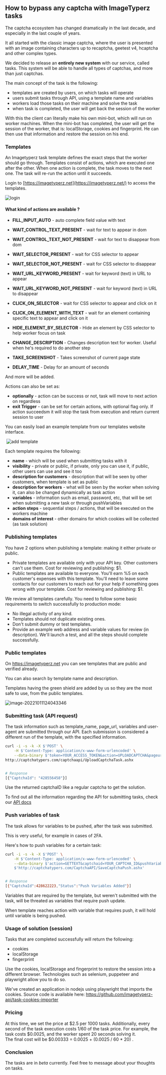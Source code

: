 ## How to bypass any captcha with ImageTyperz tasks

The captcha ecosystem has changed dramatically in the last decade, and especially in the last couple of years.

It all started with the classic image captcha, where the user is presented with an image containing characters up to recaptcha, geetest v4, hcaptcha and other complex types.

We decided to release an **entirely new system** with our service, called tasks.
This system will be able to handle all types of captchas, and more than just captchas.

The main concept of the task is the following:

- templates are created by users, on which tasks will operate
- users submit tasks through API, using a template name and variables
- workers load those tasks on their machine and solve the task
- when task is completed, the user will get back the session of the worker

With this the client can literally make his own mini-bot, which will run on worker machines.
When the mini-bot has completed, the user will get the session of the worker, that is: localStorage, cookies and fingerprint.
He can then use that information and restore the session on his end.

### Templates

An Imagetyperz task template defines the exact steps that the worker should go through. 
Templates consist of actions, which are executed one after the other. When one action is complete, the task moves to the next one. The task will re-run the action until it succeeds. 

Login to [https://imagetyperz.net](https://imagetyperz.net/) to access the templates.

![login](https://i.imgur.com/yUF3hWS.png)

#### What kind of actions are available ?

- **FILL_INPUT_AUTO** - auto complete field value with text                        

- **WAIT_CONTROL_TEXT_PRESENT** - wait for text to appear in dom                        

- **WAIT_CONTROL_TEXT_NOT_PRESENT** - wait for text to disappear from dom                        

- **WAIT_SELECTOR_PRESENT** - wait for CSS selector to appear                        

- **WAIT_SELECTOR_NOT_PRESENT** - wait for CSS selector to disappear                        

- **WAIT_URL_KEYWORD_PRESENT** - wait for keyword (text) in URL to appear                        

- **WAIT_URL_KEYWORD_NOT_PRESENT** - wait for keyword (text) in URL to disappear                        

- **CLICK_ON_SELECTOR** - wait for CSS selector to appear and click on it                        

- **CLICK_ON_ELEMENT_WITH_TEXT** - wait for an element containing specific text to                            appear and click on it                        

- **HIDE_ELEMENT_BY_SELECTOR** - Hide an element by CSS selector to help worker focus                            on task                        

- **CHANGE_DESCRIPTION** - Changes description text for worker. Useful when he's required                            to do another step                        

- **TAKE_SCREENSHOT** - Takes screenshot of current page state                        

- **DELAY_TIME** - Delay for an amount of seconds         

And more will be added.               

Actions can also be set as:

- **optionally** - action can be success or not, task will move to next action on regardless
- **exit Trigger** - can be set for certain actions, with optional flag only. If action succeedsm it will stop the task from execution and return current session to user



You can easily load an example template from our templates website interface.

​											![add template](https://i.imgur.com/H5mqRWp.png)



Each template requires the following:

- **name** - which will be used when submitting tasks with it
- **visibility** - private or public, if private, only you can use it, if public, other users can use and see it too
- **description for customers** - description that will be seen by other customers, when template is set as public
- **description for workers** - what will be seen by the worker when solving it, can also be changed dynamically as task action
- **variables** - information such as email, password, etc, that will be set when submitting a new task or through pushVariables
- **action steps** - sequential steps / actions, that will be executed on the workers machine
- **domains of interest** - other domains for which cookies will be collected (as task solution)

### Publishing templates

You have 2 options when publishing a template: making it either private or public.      

- Private templates are available only with your API key. Other customers can't use them. Cost for reviewing and publishing: $1.
- Public templates are available to everyone. You'll earn %5 on each customer's  expenses with this template. You'll need to leave some contacts for our  customers to reach out for your help if something goes wrong with your  template. Cost for reviewing and publishing: $1.

We review all templates carefully. You need to follow some basic requirements to switch successfully to production mode:      

- No illegal activity of any kind.
- Templates should not duplicate existing ones.
- Don't submit dummy or test templates.
- Provide an example web address and variable values for review (in description). We'll launch a  test, and all the steps should complete successfully.

### Public templates

On https://imagetyperz.net you can see templates that are public and verified already.

You can also search by template name and description.

Templates having the green shield are added by us so they are the most safe to use, from the public templates.

![image-20221011124043346](https://i.imgur.com/XYRoMvw.png)



### Submitting task (API request)

The task information such as template_name, page_url, variables and user-agent are submitted through our API.
Each submission is considered a different run of the template, with the specified information.

```bash
curl -i -s -k -X $'POST' \
    -H $'Content-Type: application/x-www-form-urlencoded' \
    --data-binary $'token=YOUR_ACCESS_TOKEN&action=UPLOADCAPTCHA&pageurl=https://imagetyperz.net/automation/login&variables={"username": "abc", "password": "paZZW0rd"}&template_name=Login test page&captchatype=16' \
http://captchatypers.com/captchaapi/UploadCaptchaTask.ashx


# Response
[{"CaptchaId": "428556458"}]
```

Use the returned captchaID like a regular captcha to get the solution.

To find out all the information regarding the API for submitting tasks, check our [API docs](https://github.com/imagetyperz-api/API-docs#task-bypass-any-captchatype-1)

### Push variables of task

The task allows for variables to be pushed, after the task was submitted.

This is very useful, for example in cases of 2FA.

Here's how to push variables for a certain task:

```bash
curl -i -s -k -X $'POST' \
    -H $'Content-Type: application/x-www-form-urlencoded' \
    --data-binary $'action=GETTEXT&captchaid=YOUR_CAPTCHA_ID&pushVariables=%7B%22twofactor_code%22%3A+%2238493%22%7D&token=YOUR_TOKEN' \
    $'http://captchatypers.com/CaptchaAPI/SaveCaptchaPush.ashx'


# Response
[{"CaptchaId":428622223,"Status":"Push Variables Added"}]
```

Variables that are required by the template, but weren't submitted with the task, will be threated as variables that require push update.

When template reaches action with variable that requires push, it will hold until variable is being pushed.

### Usage of solution (session)

Tasks that are completed successfully will return the following:

- cookies
- localStorage
- fingerprint

Use the cookies, localStorage and fingerprint to restore the session into a different browser.
Technologies such as selenium, puppeteer and playwright allow you to do so.

We've created an application in nodejs using playwright that imports the cookies.
Source code is available here: https://github.com/imagetyperz-api/task-cookies-importer

### Pricing

At this time, we set the price at $2.5 per 1000 tasks. Additionally, every second of the task execution costs 1/60 of the task price. For  example, the task costs $0.0025, and the worker spent 20 seconds solving  it.       
The final cost will be $0.00333 = 0.0025 + (0.0025 / 60 * 20) .    

### Conclusion

The tasks are in *beta* currently.
Feel free to message about your thoughts on tasks.